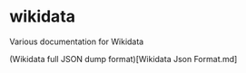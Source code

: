# wikidata

Various documentation for Wikidata

(Wikidata full JSON dump format)[Wikidata Json Format.md]
